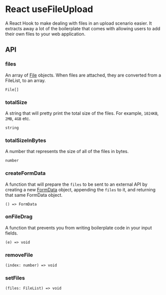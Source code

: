 # React useFileUpload

A React Hook to make dealing with files in an upload scenario easier. It extracts away a lot of the boilerplate that comes with allowing users to add their own files to your web application.

## API

### files

An array of [File](https://developer.mozilla.org/en-US/docs/Web/API/File) objects. When files are attached, they are converted from a FileList, to an array.

```
File[]
```

### totalSize

A string that will pretty print the total size of the files. For example, `1024KB`, `2MB`, `4GB` etc.

```
string
```

### totalSizeInBytes

A number that represents the size of all of the files in bytes.

```
number
```

### createFormData

A function that will prepare the `files` to be sent to an external API by creating a new [FormData](https://developer.mozilla.org/en-US/docs/Web/API/FormData) object, appending the `files` to it, and returning that same FormData object.

```
() => FormData
```

### onFileDrag

A function that prevents you from writing boilerplate code in your input fields.

```
(e) => void
```

### removeFile

```
(index: number) => void
```

### setFiles

```
(files: FileList) => void
```
